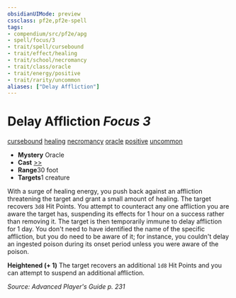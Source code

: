 ```yaml
---
obsidianUIMode: preview
cssclass: pf2e,pf2e-spell
tags:
- compendium/src/pf2e/apg
- spell/focus/3
- trait/spell/cursebound
- trait/effect/healing
- trait/school/necromancy
- trait/class/oracle
- trait/energy/positive
- trait/rarity/uncommon
aliases: ["Delay Affliction"]
---
```

# Delay Affliction *Focus 3*   
[cursebound](cursebound-apg.md)  [healing](healing.md)  [necromancy](necromancy.md)  [oracle](rules/traits/oracle-apg.md)  [positive](positive.md)  [uncommon](uncommon.md)  

- **Mystery** Oracle
- **Cast** [>>](chapter-9-playing-the-game.md#Actions "Two-Action") 
- **Range**30 foot
- **Targets**1 creature

With a surge of healing energy, you push back against an affliction threatening the target and grant a small amount of healing. The target recovers `3d8` Hit Points. You attempt to counteract any one affliction you are aware the target has, suspending its effects for 1 hour on a success rather than removing it. The target is then temporarily immune to delay affliction for 1 day. You don't need to have identified the name of the specific affliction, but you do need to be aware of it; for instance, you couldn't delay an ingested poison during its onset period unless you were aware of the poison.

**Heightened (+ 1)** The target recovers an additional `1d8` Hit Points and you can attempt to suspend an additional affliction.

*Source: Advanced Player's Guide p. 231*